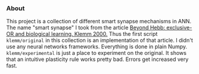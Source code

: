 ### About

This project is a collection of different smart synapse mechanisms in ANN. The name "smart synapse"
I took from the article [Beyond Hebb: exclusive-OR and biological learning. Klemm 2000.](https://doi.org/10.1103/physrevlett.84.3013)
Thus the first script `klemm/original` in this collection is an implementation of that article.
I didn't use any neural networks frameworks. Everything is done in plain Numpy.
`klemm/experimental` is just a place to experiment on the original. It shows that an intuitive
plasticity rule works pretty bad. Errors get increased very fast.